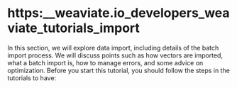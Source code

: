 # https:\_\_weaviate.io_developers_weaviate_tutorials_import

In this section, we will explore data import, including details of the batch import process. We will discuss points such as how vectors are imported, what a batch import is, how to manage errors, and some advice on optimization. Before you start this tutorial, you should follow the steps in the tutorials to have:
